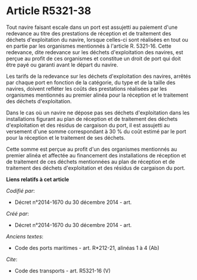 # Article R5321-38

Tout navire faisant escale dans un port est assujetti au paiement d'une redevance au titre des prestations de réception et de
traitement des déchets d'exploitation du navire, lorsque celles-ci sont réalisées en tout ou en partie par les organismes
mentionnés à l'article R. 5321-16. Cette redevance, dite redevance sur les déchets d'exploitation des navires, est perçue au
profit de ces organismes et constitue un droit de port qui doit être payé ou garanti avant le départ du navire. 

Les tarifs de la redevance sur les déchets d'exploitation des navires, arrêtés par chaque port en fonction de la catégorie,
du type et de la taille des navires, doivent refléter les coûts des prestations réalisées par les organismes mentionnés au
premier alinéa pour la réception et le traitement des déchets d'exploitation. 

Dans le cas où un navire ne dépose pas ses déchets d'exploitation dans les installations figurant au plan de réception et de
traitement des déchets d'exploitation et des résidus de cargaison du port, il est assujetti au versement d'une somme
correspondant à 30 % du coût estimé par le port pour la réception et le traitement de ses déchets. 

Cette somme est perçue au profit d'un des organismes mentionnés au premier alinéa et affectée au financement des
installations de réception et de traitement de ces déchets mentionnées au plan de réception et de traitement des déchets
d'exploitation et des résidus de cargaison du port.

**Liens relatifs à cet article**

_Codifié par_:

  - Décret n°2014-1670 du 30 décembre 2014 - art.

_Créé par_:

  - Décret n°2014-1670 du 30 décembre 2014 - art.

_Anciens textes_:

  - Code des ports maritimes - art. R*212-21,  alinéas 1 à 4  (Ab)

_Cite_:

  - Code des transports - art. R5321-16 (V)

